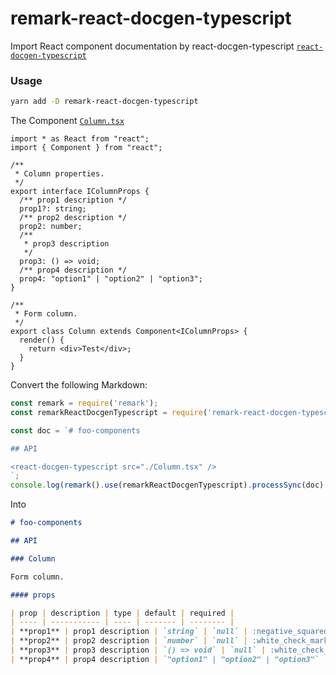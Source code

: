 # remark-react-docgen-typescript

Import React component documentation by react-docgen-typescript [`react-docgen-typescript`](https://github.com/styleguidist/react-docgen-typescript)

### Usage

``` sh
yarn add -D remark-react-docgen-typescript
```

The Component [`Column.tsx`](./__tests__/components/Column/Column.tsx)

``` tsx
import * as React from "react";
import { Component } from "react";

/**
 * Column properties.
 */
export interface IColumnProps {
  /** prop1 description */
  prop1?: string;
  /** prop2 description */
  prop2: number;
  /**
   * prop3 description
   */
  prop3: () => void;
  /** prop4 description */
  prop4: "option1" | "option2" | "option3";
}

/**
 * Form column.
 */
export class Column extends Component<IColumnProps> {
  render() {
    return <div>Test</div>;
  }
}
```

Convert the following Markdown:

``` ts
const remark = require('remark');
const remarkReactDocgenTypescript = require('remark-react-docgen-typescript');

const doc = `# foo-components

## API

<react-docgen-typescript src="./Column.tsx" />
`;
console.log(remark().use(remarkReactDocgenTypescript).processSync(doc).contents);
```

Into

``` markdown
# foo-components

## API

### Column

Form column.

#### props

| prop | description | type | default | required |
| ---- | ----------- | ---- | ------- | -------- |
| **prop1** | prop1 description | `string` | `null` | :negative_squared_cross_mark: |
| **prop2** | prop2 description | `number` | `null` | :white_check_mark: |
| **prop3** | prop3 description | `() => void` | `null` | :white_check_mark: |
| **prop4** | prop4 description | `"option1" | "option2" | "option3"` | `null` | :white_check_mark: |
```
